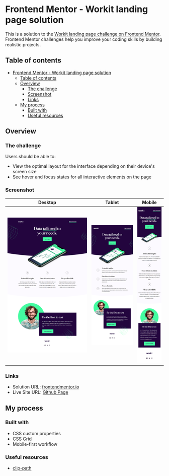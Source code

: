 # Frontend Mentor - Workit landing page solution

This is a solution to the [Workit landing page challenge on Frontend Mentor](https://www.frontendmentor.io/challenges/workit-landing-page-2fYnyle5lu). Frontend Mentor challenges help you improve your coding skills by building realistic projects.

## Table of contents

- [Frontend Mentor - Workit landing page solution](#frontend-mentor---workit-landing-page-solution)
  - [Table of contents](#table-of-contents)
  - [Overview](#overview)
    - [The challenge](#the-challenge)
    - [Screenshot](#screenshot)
    - [Links](#links)
  - [My process](#my-process)
    - [Built with](#built-with)
    - [Useful resources](#useful-resources)

## Overview

### The challenge

Users should be able to:

- View the optimal layout for the interface depending on their device's screen size
- See hover and focus states for all interactive elements on the page

### Screenshot

|Desktop|Tablet|Mobile|
|--|--|--|
|<img src="./screenshots/desktop.png" width="400"/>|<img src="./screenshots/tablet.png" width="200"/>|<img src="./screenshots/mobile.png" width="100">|

### Links

- Solution URL: [frontendmentor.io](https://www.frontendmentor.io/solutions/workit-landing-page-clippath-grid-grC-8IOa0S)
- Live Site URL: [Github Page](https://kosmonavtsv.github.io/fm-workit-landing-page)

## My process

### Built with

- CSS custom properties
- CSS Grid
- Mobile-first workflow

### Useful resources

- [clip-path](https://developer.mozilla.org/en-US/docs/Web/CSS/clip-path)
